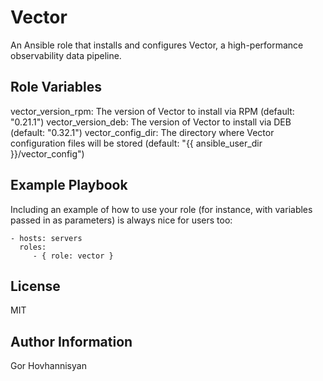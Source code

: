 Vector
=========

An Ansible role that installs and configures Vector, a high-performance observability data pipeline.


Role Variables
--------------

vector_version_rpm: The version of Vector to install via RPM (default: "0.21.1")
vector_version_deb: The version of Vector to install via DEB (default: "0.32.1")
vector_config_dir: The directory where Vector configuration files will be stored (default: "{{ ansible_user_dir }}/vector_config")


Example Playbook
----------------

Including an example of how to use your role (for instance, with variables passed in as parameters) is always nice for users too:

    - hosts: servers
      roles:
         - { role: vector }

License
-------

MIT

Author Information
------------------

Gor Hovhannisyan
